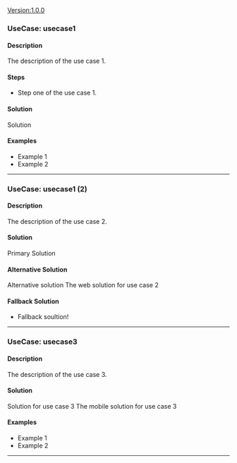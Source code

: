 <!--
SPDX-FileCopyrightText: 2025 Deutsche Telekom AG and others

SPDX-License-Identifier: CC0-1.0    
-->

<Version:1.0.0>

### UseCase: usecase1

#### Description

The description of the use case 1.

#### Steps

- Step one of the use case 1.

#### Solution

Solution

#### Examples
- Example 1
- Example 2

----

### UseCase: usecase1 (2)

#### Description

The description of the use case 2.

#### Solution

Primary Solution

#### Alternative Solution

Alternative solution
<web>The web solution for use case 2

#### Fallback Solution

- Fallback soultion!

----

### UseCase: usecase3

#### Description

The description of the use case 3.

#### Solution

Solution for use case 3
<mobile>The mobile solution for use case 3

#### Examples
- Example 1
- Example 2

----